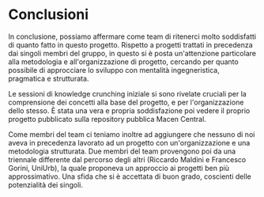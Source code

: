# Conclusioni

In conclusione, possiamo affermare come team di ritenerci molto soddisfatti di
quanto fatto in questo progetto. Rispetto a progetti trattati in precedenza dai
singoli membri del gruppo, in questo si è posta un'attenzione particolare alla
metodologia e all'organizzazione di progetto, cercando per quanto possibile di
approcciare lo sviluppo con mentalità ingegneristica, pragmatica e strutturata.

Le sessioni di knowledge crunching iniziale si sono rivelate cruciali per la
comprensione dei concetti alla base del progetto, e per l'organizzazione dello
stesso. È stata una vera e propria soddisfazione poi vedere il proprio progetto
pubblicato sulla repository pubblica Macen Central.

Come membri del team ci teniamo inoltre ad aggiungere che nessuno di noi aveva
in precedenza lavorato ad un progetto con un'organizzazione e una metodologia
strutturata. Due membri del team provengono poi da una triennale differente dal
percorso degli altri (Riccardo Maldini e Francesco Gorini, UniUrb), la quale
proponeva un approccio ai progetti ben più approssimativo. Una sfida che si è
accettata di buon grado, coscienti delle potenzialità dei singoli.
